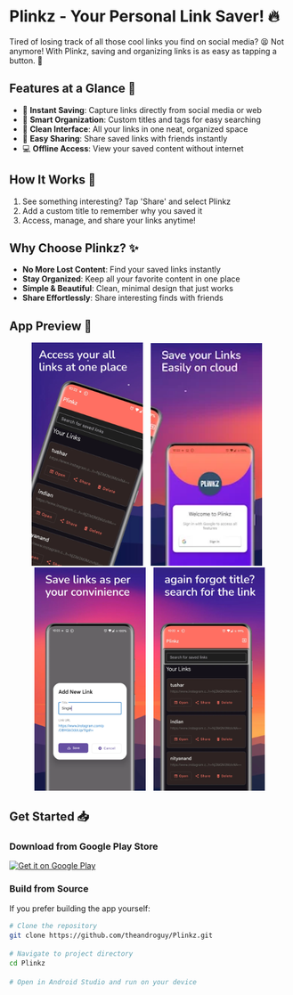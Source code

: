# Plinkz - Your Personal Link Saver! 🔥

Tired of losing track of all those cool links you find on social media? 😫 Not anymore! With Plinkz, saving and organizing links is as easy as tapping a button. 🎉

## Features at a Glance 🌟

- 💾 **Instant Saving**: Capture links directly from social media or web
- 🔖 **Smart Organization**: Custom titles and tags for easy searching
- 📂 **Clean Interface**: All your links in one neat, organized space
- 🔗 **Easy Sharing**: Share saved links with friends instantly
- 💻 **Offline Access**: View your saved content without internet

## How It Works 🚀

1. See something interesting? Tap 'Share' and select Plinkz
2. Add a custom title to remember why you saved it
3. Access, manage, and share your links anytime!

## Why Choose Plinkz? ✨

- **No More Lost Content**: Find your saved links instantly
- **Stay Organized**: Keep all your favorite content in one place
- **Simple & Beautiful**: Clean, minimal design that just works
- **Share Effortlessly**: Share interesting finds with friends

## App Preview 📱

<div align="center">
<img src="https://github.com/theandroguy/plinkz/blob/main/assets/1plinkz.webp" width="200" alt="Home Screen" style="margin-right: 10px"/>
<img src="https://github.com/theandroguy/plinkz/blob/main/assets/2plinkz.webp" width="200" alt="Save Link Screen" style="margin-right: 10px"/>
<img src="https://github.com/theandroguy/plinkz/blob/main/assets/3plinkz.webp" width="200" alt="Link Details" style="margin-right: 10px"/>
<img src="https://github.com/theandroguy/plinkz/blob/main/assets/4plinkz.webp" width="200" alt="Share Options"/>
</div>

## Get Started 📥

### Download from Google Play Store

<a href="https://play.google.com/store/apps/details?id=com.tushar.plinkz">
  <img src="https://upload.wikimedia.org/wikipedia/commons/thumb/7/78/Google_Play_Store_badge_EN.svg/2560px-Google_Play_Store_badge_EN.svg.png" width="200" alt="Get it on Google Play"/>
</a>

### Build from Source

If you prefer building the app yourself:

```bash
# Clone the repository
git clone https://github.com/theandroguy/Plinkz.git

# Navigate to project directory
cd Plinkz

# Open in Android Studio and run on your device
```
